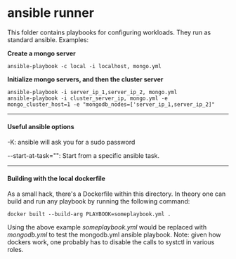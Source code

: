 # ansible runner

This folder contains playbooks for configuring workloads. They run as standard ansible. Examples:

**Create a mongo server**
```
ansible-playbook -c local -i localhost, mongo.yml
```


**Initialize mongo servers, and then the cluster server**
```
ansible-playbook -i server_ip_1,server_ip_2, mongo.yml
ansible-playbook -i cluster_server_ip, mongo.yml -e mongo_cluster_host=1 -e "mongodb_nodes=['server_ip_1,server_ip_2]"
```

---------------------

#### Useful ansible options

-K: ansible will ask you for a sudo password

--start-at-task="<task name>": Start from a specific ansible task.

-----------------------

#### Building with the local dockerfile

As a small hack, there's a Dockerfile within this directory. In theory one can build and run any playbook by running the following command:

```
docker built --build-arg PLAYBOOK=someplaybook.yml .
```

Using the above example _someplaybook.yml_ would be replaced with _mongodb.yml_ to test the mongodb.yml ansible playbook. Note: given how dockers work, one probably has to disable the calls to systctl in various roles.
